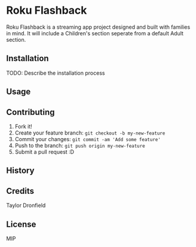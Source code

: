 # Roku Flashback

Roku Flashback is a streaming app project designed and built with families in mind. It will include a Children's section seperate from a default Adult section. 


## Installation

TODO: Describe the installation process

## Usage


## Contributing

1. Fork it!
2. Create your feature branch: `git checkout -b my-new-feature`
3. Commit your changes: `git commit -am 'Add some feature'`
4. Push to the branch: `git push origin my-new-feature`
5. Submit a pull request :D

## History


## Credits

Taylor Dronfield

## License

MIP
